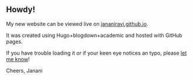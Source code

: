 ## Howdy!

My new website can be viewed live on [jananiravi.github.io](https://jananiravi.github.io).

It was created using Hugo+blogdown+academic and hosted with GitHub pages.

If you have trouble loading it _or_ if your keen eye notices an typo, please [let me know](scr.in/janani)!


Cheers,
Janani
